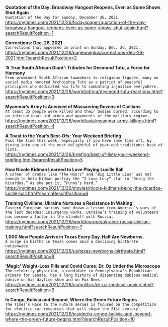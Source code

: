 **Quotation of the Day: Broadway Hangout Reopens, Even as Some Shows Shut Again**\
`Quotation of the Day for Sunday, December 26, 2021.`\
https://nytimes.com/2021/12/26/todayspaper/quotation-of-the-day-broadway-hangout-reopens-even-as-some-shows-shut-again.html?searchResultPosition=1

**Corrections: Dec. 26, 2021**\
`Corrections that appeared in print on Sunday, Dec. 26, 2021.`\
https://nytimes.com/2021/12/26/pageoneplus/corrections-dec-26-2021.html?searchResultPosition=2

**‘A True South African Giant’: Tributes for Desmond Tutu, a Force for Harmony**\
`From prominent South African lawmakers to religious figures, many on social media honored Archbishop Tutu as a patriot of peaceful principles who dedicated his life to combating injustice everywhere.`\
https://nytimes.com/2021/12/26/world/africa/desmond-tutu-reactions.html?searchResultPosition=3

**Myanmar’s Army Is Accused of Massacring Dozens of Civilians**\
`At least 35 people were killed and their bodies burned, according to an international aid group and opponents of the military regime.`\
https://nytimes.com/2021/12/26/world/asia/myanmar-army-killings.html?searchResultPosition=4

**A Toast to the Year’s Best-Ofs: Your Weekend Briefing**\
`Pass the time this week, especially if you have some time off, by diving into one of the most delightful of year-end traditions: best-of lists.`\
https://nytimes.com/2021/12/26/briefing/best-of-lists-your-weekend-briefing.html?searchResultPosition=5

**How Nicole Kidman Learned to Love Playing Lucille Ball**\
`A career of dramas like “The Hours” and “Big Little Lies” was not enough to help Kidman portray the “I Love Lucy” star in “Being the Ricardos.” As she put it, “Funny’s hard.”`\
https://nytimes.com/2021/12/26/movies/nicole-kidman-being-the-ricardos-lucille-ball.html?searchResultPosition=6

**Training Civilians, Ukraine Nurtures a Resistance in Waiting**\
`Eastern European nations have drawn a lesson from America’s wars of the last decades: Insurgency works. Ukraine’s training of volunteers has become a factor in the standoff with Russia.`\
https://nytimes.com/2021/12/26/world/europe/ukraine-russia-civilian-training.html?searchResultPosition=7

**1,000 New People Arrive in Texas Every Day. Half Are Newborns.**\
`A surge in births in Texas comes amid a declining birthrate nationwide.`\
https://nytimes.com/2021/12/26/us/texas-newborns-birthrate.html?searchResultPosition=8

**‘Magic’ Weight-Loss Pills and Covid Cures: Dr. Oz Under the Microscope**\
`The celebrity physician, a candidate in Pennsylvania’s Republican primary for Senate, has a long history of dispensing dubious medical advice on his daytime show and on Fox News.`\
https://nytimes.com/2021/12/26/us/politics/dr-oz-medical-advice.html?searchResultPosition=9

**In Congo, Bolivia and Beyond, Where the Green Future Begins**\
`The Times’s Race to the Future series is focused on the competition for electric-car resources that will shape the 21st century.`\
https://nytimes.com/2021/12/26/insider/in-congo-bolivia-and-beyond-where-the-green-future-begins.html?searchResultPosition=10

